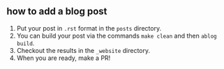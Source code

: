 ## how to add a blog post

1. Put your post in `.rst` format in the `posts` directory.
2. You can build your post via the commands `make clean` and then `ablog build`.
3. Checkout the results in the `_website` directory.
4. When you are ready, make a PR!
